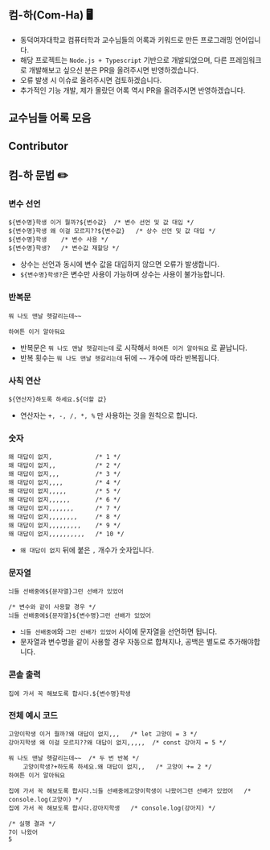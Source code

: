 ## 컴-하(Com-Ha) 🖥️

- 동덕여자대학교 컴퓨터학과 교수님들의 어록과 키워드로 만든 프로그래밍 언어입니다.
- 해당 프로젝트는 `Node.js + Typescript` 기반으로 개발되었으며, 다른 프레임워크로 개발해보고 싶으신 분은 PR을 올려주시면 반영하겠습니다.
- 오류 발생 시 이슈로 올려주시면 검토하겠습니다.
- 추가적인 기능 개발, 제가 몰랐던 어록 역시 PR을 올려주시면 반영하겠습니다.

## 교수님들 어록 모음

## Contributor

## 컴-하 문법 ✏️

### 변수 선언

```
${변수명}학생 이거 뭘까?${변수값}  /* 변수 선언 및 값 대입 */
${변수명}학생 왜 이걸 모르지??${변수값}   /* 상수 선언 및 값 대입 */
${변수명}학생    /* 변수 사용 */
${변수명}학생?   /* 변수값 재할당 */
```

- 상수는 선언과 동시에 변수 값을 대입하지 않으면 오류가 발생합니다.
- `${변수명}학생?`은 변수만 사용이 가능하며 상수는 사용이 불가능합니다.

### 반복문

```
뭐 나도 맨날 헷갈리는데~~

하여튼 이거 알아둬요
```

- 반복문은 `뭐 나도 맨날 헷갈리는데` 로 시작해서 `하여튼 이거 알아둬요` 로 끝납니다.
- 반복 횟수는 `뭐 나도 맨날 헷갈리는데` 뒤에 `~~` 개수에 따라 반복됩니다.

### 사칙 연산

```
${연산자}하도록 하세요.${더할 값}
```

- 연산자는 `+, -, /, *, %` 만 사용하는 것을 원칙으로 합니다.

### 숫자

```
왜 대답이 없지,            /* 1 */
왜 대답이 없지,,           /* 2 */
왜 대답이 없지,,,          /* 3 */
왜 대답이 없지,,,,         /* 4 */
왜 대답이 없지,,,,,        /* 5 */
왜 대답이 없지,,,,,,       /* 6 */
왜 대답이 없지,,,,,,,      /* 7 */
왜 대답이 없지,,,,,,,,     /* 8 */
왜 대답이 없지,,,,,,,,,    /* 9 */
왜 대답이 없지,,,,,,,,,,   /* 10 */
```

- `왜 대답이 없지` 뒤에 붙은 `,` 개수가 숫자입니다.

### 문자열

```
늬들 선배중에${문자열}그런 선배가 있었어

/* 변수와 같이 사용할 경우 */
늬들 선배중에${문자열}${변수명}그런 선배가 있었어
```

- `늬들 선배중에`와 `그런 선배가 있었어` 사이에 문자열을 선언하면 됩니다.
- 문자열과 변수명을 같이 사용할 경우 자동으로 합쳐지나, 공백은 별도로 추가해야합니다.

### 콘솔 출력

```
집에 가서 꼭 해보도록 합시다.${변수명}학생
```

### 전체 예시 코드

```
고양이학생 이거 뭘까?왜 대답이 없지,,,   /* let 고양이 = 3 */
강아지학생 왜 이걸 모르지??왜 대답이 없지,,,,,  /* const 강아지 = 5 */

뭐 나도 맨날 헷갈리는데~~  /* 두 번 반복 */
	고양이학생?+하도록 하세요.왜 대답이 없지,,   /* 고양이 += 2 */
하여튼 이거 알아둬요

집에 가서 꼭 해보도록 합시다.늬들 선배중에고양이학생이 나왔어그런 선배가 있었어   /* console.log(고양이) */
집에 가서 꼭 해보도록 합시다.강아지학생   /* console.log(강아지) */

/* 실행 결과 */
7이 나왔어
5
```